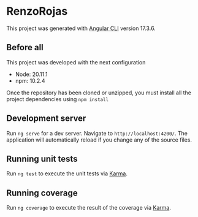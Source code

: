 # RenzoRojas

This project was generated with [Angular CLI](https://github.com/angular/angular-cli) version 17.3.6.

## Before all

This project was developed with the next configuration
* Node: 20.11.1
* npm: 10.2.4

Once the repository has been cloned or unzipped, you must install all the project dependencies using `npm install`

## Development server

Run `ng serve` for a dev server. Navigate to `http://localhost:4200/`. The application will automatically reload if you change any of the source files.

## Running unit tests

Run `ng test` to execute the unit tests via [Karma](https://karma-runner.github.io).

## Running coverage 

Run `ng coverage` to execute the result of the coverage via [Karma](https://karma-runner.github.io).
